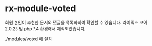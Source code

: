# rx-module-voted
회원 본인이 추천한 문서와 댓글을 목록화하여 확인할 수 있습니다. 라이믹스 코어 2.0.23 및 php 7.4 환경에서 제작되었습니다.

./modules/voted 에 설치
